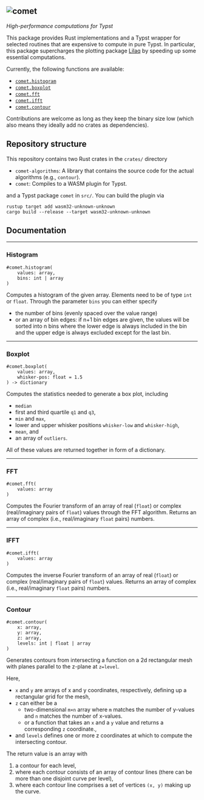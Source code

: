 ![comet](https://github.com/user-attachments/assets/fb835102-9e98-47d0-8e89-ef7da156c5b7)
---

_High-performance computations for Typst_


This package provides Rust implementations and a Typst wrapper for selected routines that are expensive to compute in pure Typst. 
In particular, this package supercharges the plotting package [Lilaq](https://lilaq.org/) by speeding up some essential computations. 


Currently, the following functions are available:
- [`comet.histogram`](#histogram)
- [`comet.boxplot`](#boxplot)
- [`comet.fft`](#fft)
- [`comet.ifft`](#ifft)
- [`comet.contour`](#contour)

Contributions are welcome as long as they keep the binary size low (which also means they ideally add no crates as dependencies). 

## Repository structure

This repository contains two Rust crates in the `crates/` directory
- `comet-algorithms`: A library that contains the source code for the actual algorithms (e.g., `contour`). 
- `comet`: Compiles to a WASM plugin for Typst. 

and a Typst package `comet` in `src/`. You can build the plugin via
```
rustup target add wasm32-unknown-unknown
cargo build --release --target wasm32-unknown-unknown
```


## Documentation


---
### Histogram
```typ
#comet.histogram(
    values: array,
    bins: int | array
)
```
Computes a histogram of the given array. Elements need to be of type `int` or `float`. Through the parameter `bins` you can either specify 
- the number of bins (evenly spaced over the value range) 
- or an array of bin edges: if n+1 bin edges are given, the values will be sorted into n bins where the lower edge is always included in the bin and the upper edge is always excluded except for the last bin. 


---
### Boxplot
```typ
#comet.boxplot(
    values: array,
    whisker-pos: float = 1.5
) -> dictionary
```
Computes the statistics needed to generate a box plot, including
- `median`
- first and third quartile `q1` and `q3`,
- `min` and `max`,
- lower and upper whisker positions `whisker-low` and `whisker-high`,
- `mean`, and
- an array of `outliers`. 

All of these values are returned together in form of a dictionary. 



---
### FFT
```typ
#comet.fft(
    values: array
)
```
Computes the Fourier transform of an array of real (`float`) or complex (real/imaginary pairs of `float`) values through the FFT algorithm. Returns an array of complex (i.e., real/imaginary `float` pairs) numbers. 

---
### IFFT
```typ
#comet.ifft(
    values: array
)
```
Computes the inverse Fourier transform of an array of real (`float`) or complex (real/imaginary pairs of `float`) values. Returns an array of complex (i.e., real/imaginary `float` pairs) numbers. 

---
### Contour
```typ
#comet.contour(
    x: array,
    y: array,
    z: array,
    levels: int | float | array
)
```
Generates contours from intersecting a function on a 2d rectangular mesh
with planes parallel to the z-plane at `z=level`.

Here, 
- `x` and `y` are arrays of x and y coordinates, respectively, defining up a rectangular grid for the mesh, 
- `z` can either be a 
    - two-dimensional `m×n` array where `m` matches the number of y-values
    and `n` matches the number of x-values. 
    - or a function that takes an `x` and a `y` value and returns a 
    corresponding `z` coordinate.,
- and `levels` defines one or more z coordinates at which to compute the intersecting contour. 

The return value is an array with
1. a contour for each level, 
2. where each contour consists of an array of contour lines (there can be more 
   than one disjoint curve per level), 
3. where each contour line comprises a set of vertices `(x, y)` making up the curve. 

